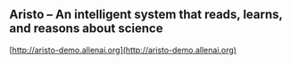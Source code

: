 ## Aristo – An intelligent system that reads, learns, and reasons about science
  
  [http://aristo-demo.allenai.org](http://aristo-demo.allenai.org)